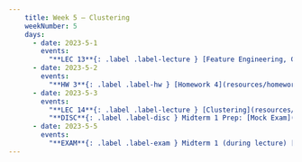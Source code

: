 ```yaml
---
    title: Week 5 – Clustering
    weekNumber: 5
    days:
      - date: 2023-5-1
        events:
          "**LEC 13**{: .label .label-lecture } [Feature Engineering, Clustering](resources/lecture/lec13.pdf) [✏️](resources/lecture/lec13_a00.pdf) [👩‍💻](http://datahub.ucsd.edu/user-redirect/git-sync?repo=https://github.com/dsc-courses/dsc40a-2023-sp&subPath=resources/lecture/lec13/lec13.ipynb)":
      - date: 2023-5-2
        events:
          "**HW 3**{: .label .label-hw } [Homework 4](resources/homework/hw4/homework4.pdf) [🍃](https://www.overleaf.com/read/zrhbfxsbqdrj)":
      - date: 2023-5-3
        events:
          "**LEC 14**{: .label .label-lecture } [Clustering](resources/lecture/lec14.pdf) [✏️](resources/lecture/lec14_a00.pdf) [👩‍💻](http://datahub.ucsd.edu/user-redirect/git-sync?repo=https://github.com/dsc-courses/dsc40a-2023-sp&subPath=resources/lecture/lec14/lec14.ipynb)":
          "**DISC**{: .label .label-disc } Midterm 1 Prep: [Mock Exam](resources/exams/mockmidterm1.pdf), [Solutions](resources/exams/mockmidterm1sol.pdf), and [Rubric](resources/exams/mockmidterm1rubric.pdf)":
      - date: 2023-5-5
        events:
          "**EXAM**{: .label .label-exam } Midterm 1 (during lecture) [📝](resources/exams/reference_1.pdf)":
---
```



